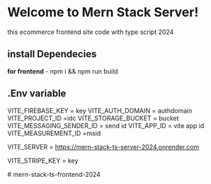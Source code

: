 # Welcome to Mern Stack Server!

this ecommerce frontend site code with type script 2024


## install Dependecies

**for frontend** - npm i && npm run build


## .Env variable
VITE_FIREBASE_KEY = key
VITE_AUTH_DOMAIN = authdomain
VITE_PROJECT_ID =idc
VITE_STORAGE_BUCKET = bucket
VITE_MESSAGING_SENDER_ID = send id
VITE_APP_ID = vite app id
VITE_MEASUREMENT_ID =msid


VITE_SERVER = https://mern-stack-ts-server-2024.onrender.com

VITE_STRIPE_KEY = key

#   m e r n - s t a c k - t s - f r o n t e n d - 2 0 2 4  
 